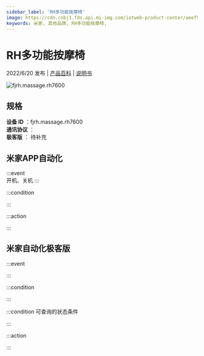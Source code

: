 ```yaml
---
sidebar_label: 'RH多功能按摩椅'
image: https://cdn.cnbj1.fds.api.mi-img.com/iotweb-product-center/aeef91d86e9f37cadc4baf2ccf43890c_1650887723653.png?GalaxyAccessKeyId=AKVGLQWBOVIRQ3XLEW&Expires=9223372036854775807&Signature=b4NI+xztvMTHkPanpgXj7oizCE8=
keywords: 米家, 其他品牌, RH多功能按摩椅, 
---
```

# RH多功能按摩椅

2022/6/20 发布 | [产品百科](https://home.mi.com/webapp/content/baike/product/index.html?model=fjrh.massage.rh7600/) | [说明书](https://home.mi.com/views/introduction.html?model=fjrh.massage.rh7600&region=cn)

![fjrh.massage.rh7600](https://cdn.cnbj1.fds.api.mi-img.com/iotweb-product-center/aeef91d86e9f37cadc4baf2ccf43890c_1650887723653.png?GalaxyAccessKeyId=AKVGLQWBOVIRQ3XLEW&Expires=9223372036854775807&Signature=b4NI+xztvMTHkPanpgXj7oizCE8=)

## 规格  
> 
**设备 ID** ：fjrh.massage.rh7600  
**通讯协议** ：  
**极客版**  ： 待补充 


## 米家APP自动化  

:::event  
开机、关机
:::

:::condition  

:::

:::action   

:::

## 米家自动化极客版  

:::event  

:::

:::condition  

:::

:::condition 可查询的状态条件  

:::

:::action  

:::

        
